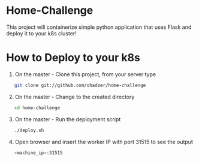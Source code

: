 # Home-Challenge
This project will containerize simple python application that uses Flask and deploy it to your k8s cluster!
# How to Deploy to your k8s
1. On the master - Clone this project, from your server type
```bash
   git clone git://github.com/ohadzer/home-challenge
   ```
2. On the master - Change to the created directory  
```bash
   cd home-challenge
   ```
3. On the master - Run the deployment script
```bash
   ./deploy.sh
   ```
4. Open browser and insert the worker IP with port 31515 to see the output
```bash
   <machine_ip>:31515
   ```
